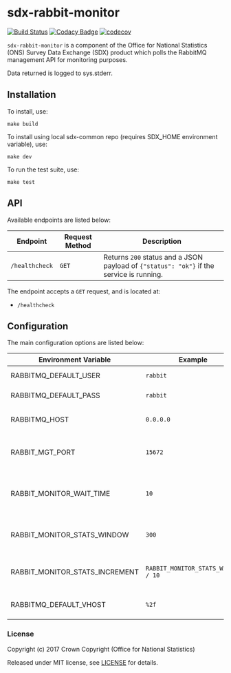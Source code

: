 # sdx-rabbit-monitor

[![Build Status](https://travis-ci.org/ONSdigital/sdx-rabbit-monitor.svg?branch=develop)](https://travis-ci.org/ONSdigital/sdx-rabbit-monitor) [![Codacy Badge](https://api.codacy.com/project/badge/Grade/46cbdc2821814a028448e0b2255a85f2)](https://www.codacy.com/app/ons-sdc/sdx-rabbit-monitor?utm_source=github.com&amp;utm_medium=referral&amp;utm_content=ONSdigital/sdx-rabbit-monitor&amp;utm_campaign=Badge_Grade) [![codecov](https://codecov.io/gh/ONSdigital/sdx-rabbit-monitor/branch/develop/graph/badge.svg)](https://codecov.io/gh/ONSdigital/sdx-rabbit-monitor)

`sdx-rabbit-monitor` is a component of the Office for National Statistics (ONS) Survey Data Exchange (SDX) product which polls the RabbitMQ management API for monitoring purposes.

Data returned is logged to sys.stderr.

## Installation

To install, use:

```
make build
```

To install using local sdx-common repo (requires SDX_HOME environment variable), use:

```
make dev
```

To run the test suite, use:

```
make test
```

## API
Available endpoints are listed below:

| Endpoint          | Request Method       | Description
|-------------------|----------------------|--------------------------
| `/healthcheck`    | `GET`                | Returns `200` status and a JSON payload of ```{"status": "ok"}``` if the service is running.

The endpoint accepts a `GET` request, and is located at:

  - `/healthcheck`



## Configuration

The main configuration options are listed below:

| Environment Variable            | Example       | Description
|---------------------------------|---------------|--------------------------
| RABBITMQ_DEFAULT_USER           | `rabbit`      | RabbitMQ username
| RABBITMQ_DEFAULT_PASS           | `rabbit`      | RabbitMQ password
| RABBITMQ_HOST                   | `0.0.0.0`     | Host for the RabbitMQ service
| RABBIT_MGT_PORT                 | `15672`       | Port for the RabbitMQ Management Console API
| RABBIT_MONITOR_WAIT_TIME        | `10`          | Number of seconds between 1 round of API calls |
| RABBIT_MONITOR_STATS_WINDOW     | `300`         | Length of statistics window in seconds
| RABBIT_MONITOR_STATS_INCREMENT  | `RABBIT_MONITOR_STATS_WINDOW / 10` | Statistics sample frequency in seconds |
| RABBITMQ_DEFAULT_VHOST          | `%2f`         | Vhost for RabbitMQ service

### License

Copyright (c) 2017 Crown Copyright (Office for National Statistics)

Released under MIT license, see [LICENSE](LICENSE) for details.
